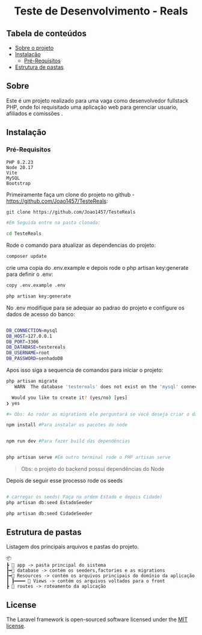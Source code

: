 <center>

# Teste de Desenvolvimento - Reals

</center>

## Tabela de conteúdos

- [Sobre o projeto](#sobre)
- [Instalação](#instalação)
  - [Pré-Requisitos](#pré-requisitos)
- [Estrutura de pastas](#estrutura-de-pastas)



## Sobre

Este é um projeto realizado para uma vaga como desenvolvedor fullstack PHP, onde foi requisitado uma aplicação web para gerenciar usuario, afiliados e comissões .

## Instalação

### Pré-Requisitos

```
PHP 8.2.23 
Node 20.17
Vite
MySQL
Bootstrap

```

Primeiramente faça um clone do projeto no github - https://github.com/Joao1457/TesteReals:

```bash
git clone https://github.com/Joao1457/TesteReals

#Em Seguida entre na pasta clonada:

cd TesteReals
```
Rode o comando para atualizar as dependencias do projeto:

```bash
composer update
```
crie uma copia do .env.example  e depois rode o php artisan key:generate para definir o .env:

```bash
copy .env.example .env

php artisan key:generate
```

No .env modifique para se adequar ao padrao do projeto e configure os dados de acesso do banco:

```bash

DB_CONNECTION=mysql
DB_HOST=127.0.0.1
DB_PORT=3306
DB_DATABASE=testereals
DB_USERNAME=root
DB_PASSWORD=senhadoDB
```
Apos isso siga a sequencia de comandos para iniciar o projeto:

```bash
php artisan migrate
   WARN  The database 'testereals' does not exist on the 'mysql' connection.

  Would you like to create it? (yes/no) [yes]
❯ yes

#> Obs: Ao rodar as migrations ele perguntará se você deseja criar o database 'testereals' pois ele não existe ainda.

npm install #Para instalar os pacotes do node


npm run dev #Para fazer build das dependências


php artisan serve #Em outro terminal rode o PHP artisan serve

```
> Obs: o projeto do backend possui dependências do Node

Depois de seguir esse processo rode os seeds

```bash

# carregar os seeds( Faça na ordem Estado e depois Cidade)
php artisan db:seed EstadoSeeder

php artisan db:seed CidadeSeeder

```

## Estrutura de pastas

Listagem dos principais arquivos e pastas do projeto.

```
📦
┣ 📂 app -> pasta principal do sistema
┠━📂 database -> contém os seeders,factories e as migrations
┠━📂 Resources -> contém os arquivos principais do domínio da aplicação
┃ ┠━━━━ 📂 Views -> contém os arquivos voltados para o front
┣ 📂 routes -> roteamento da aplicação

```


## License

The Laravel framework is open-sourced software licensed under the [MIT license](https://opensource.org/licenses/MIT).
